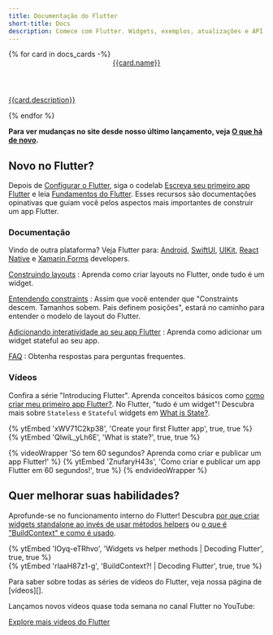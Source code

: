 ```yaml
---
title: Documentação do Flutter
short-title: Docs
description: Comece com Flutter. Widgets, exemplos, atualizações e API docs para ajudar a criar seu primeiro app Flutter.
---
```


<div class="card-grid">
{% for card in docs_cards -%}
    <a class="card" href="{{card.url}}">
      <div class="card-body">
        <header class="card-title">{{card.name}}</header>
        <p class="card-text">{{card.description}}</p>
      </div>
    </a>
{% endfor %}
</div>

**Para ver mudanças no site desde nosso último lançamento, 
veja [O que há de novo][].**

[O que há de novo]: /release/whats-new

## Novo no Flutter?

Depois de [Configurar o Flutter][],
siga o codelab 
[Escreva seu primeiro app Flutter][]
e leia [Fundamentos do Flutter][].
Esses recursos são documentações opinativas 
que guiam você pelos
aspectos mais importantes de construir um app Flutter.

[Escreva seu primeiro app Flutter]: /get-started/codelab
[Fundamentos do Flutter]: /get-started/fundamentals

### Documentação

Vindo de outra plataforma? Veja Flutter para:
[Android][], [SwiftUI][], [UIKit][], [React Native][] e
[Xamarin.Forms][] developers.

[Construindo layouts][]
: Aprenda como criar layouts no Flutter,
  onde tudo é um widget.

[Entendendo constraints][]
: Assim que você entender que "Constraints
  descem. Tamanhos sobem. Pais definem posições",
  estará no caminho para entender o modelo
  de layout do Flutter.

[Adicionando interatividade ao seu app Flutter][interactivity]
: Aprenda como adicionar um widget stateful ao seu app.

[FAQ][]
: Obtenha respostas para perguntas frequentes.

[Android]: /get-started/flutter-for/android-devs
[Construindo layouts]: /ui/layout
[FAQ]: /resources/faq
[Configurar o Flutter]: /get-started/install
[interactivity]: /ui/interactivity
[SwiftUI]: /get-started/flutter-for/swiftui-devs
[UIKit]: /get-started/flutter-for/uikit-devs
[React Native]: /get-started/flutter-for/react-native-devs
[Entendendo constraints]: /ui/layout/constraints
[Xamarin.Forms]: /get-started/flutter-for/xamarin-forms-devs

### Vídeos

Confira a série "Introducing Flutter".
Aprenda conceitos básicos como
[como criar meu primeiro app Flutter?][first-app].
No Flutter, "tudo é um widget"!
Descubra mais sobre `Stateless` e `Stateful`
widgets em [What is State?][].

<div class="card-grid">
    <div class="card">
        <div class="card-body">
            {% ytEmbed 'xWV71C2kp38', 'Create your first Flutter app', true, true %}
        </div>
    </div>
    <div class="card">
        <div class="card-body">
            {% ytEmbed 'QlwiL_yLh6E', 'What is state?', true, true %}
        </div>
    </div>
</div>

[first-app]: {{site.yt.watch}}?v=xWV71C2kp38
[What is State?]: {{site.yt.watch}}?v=QlwiL_yLh6E

{% videoWrapper 'Só tem 60 segundos? Aprenda como criar e publicar um app Flutter!' %}
{% ytEmbed 'ZnufaryH43s', 'Como criar e publicar um app Flutter em 60 segundos!', true %}
{% endvideoWrapper %}

## Quer melhorar suas habilidades?

Aprofunde-se no funcionamento interno do Flutter!
Descubra [por que criar widgets standalone ao
invés de usar métodos helpers][standalone-widgets] ou
[o que é "BuildContext" e como é usado][buildcontext].

<div class="card-grid">
    <div class="card">
        <div class="card-body">
            {% ytEmbed 'IOyq-eTRhvo', 'Widgets vs helper methods | Decoding Flutter', true, true %}
        </div>
    </div>
    <div class="card">
        <div class="card-body">
            {% ytEmbed 'rIaaH87z1-g', 'BuildContext?! | Decoding Flutter', true, true %}
        </div>
    </div>
</div>

[standalone-widgets]: {{site.yt.watch}}?v=IOyq-eTRhvo
[buildcontext]: {{site.yt.watch}}?v=rIaaH87z1-g

Para saber sobre todas as séries de vídeos do Flutter,
veja nossa página de [vídeos][].

Lançamos novos vídeos quase toda semana no canal
Flutter no YouTube:

<a class="btn btn-primary" target="_blank" href="https://www.youtube.com/@flutterdev">Explore mais vídeos do Flutter</a>

[videos]: /resources/videos
